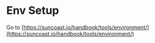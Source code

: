 # Env Setup

Go to [https://suncoast.io/handbook/tools/environment/](https://suncoast.io/handbook/tools/environment/)
